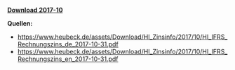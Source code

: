 [**Download 2017-10**](https://downgit.github.io/#/home?url=https://github.com/GeorgGoldbach/Zinsarchiv/tree/master/2017-10)

**Quellen:**
* https://www.heubeck.de/assets/Download/HI_Zinsinfo/2017/10/HI_IFRS_Rechnungszins_de_2017-10-31.pdf
* https://www.heubeck.de/assets/Download/HI_Zinsinfo/2017/10/HI_IFRS_Rechnungszins_en_2017-10-31.pdf
